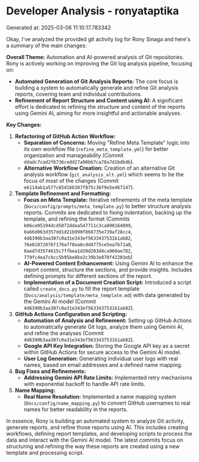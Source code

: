 # Developer Analysis - ronyataptika
Generated at: 2025-03-06 11:10:17.783342

Okay, I've analyzed the provided git activity log for Rony Sinaga and here's a summary of the main changes:

**Overall Theme:** Automation and AI-powered analysis of Git repositories. Rony is actively working on improving the Git log analysis pipeline, focusing on:

*   **Automated Generation of Git Analysis Reports:** The core focus is building a system to automatically generate and refine Git analysis reports, covering team and individual contributions.
*   **Refinement of Report Structure and Content using AI:**  A significant effort is dedicated to refining the structure and content of the reports using Gemini AI, aiming for more insightful and actionable analyses.

**Key Changes:**

1.  **Refactoring of GitHub Action Workflow:**
    *   **Separation of Concerns:** Moving "Refine Meta Template" logic into its own workflow file (`refine_meta_template.yml`) for better organization and manageability (Commit `ddadc7cad2f6736cedd27a90bb7ca78a7d1bdb4b`).
    *   **Alternative Workflow Creation:** Creation of an alternative Git analysis workflow (`git_analysis_alt.yml`) which seems to be the focus of most of the changes (Commit `e6114ab1a577c65d166387f875c36f9e5e467147`).
2.  **Template Refinement and Formatting:**
    *   **Focus on Meta Template:** Iterative refinements of the meta template (`Docs/config/prompts/meta_template.py`) to better structure analysis reports. Commits are dedicated to fixing indentation, backing up the template, and refining the format (Commits `b06ce05194dcd5072ddaa547711c3ca898164899`, `0a66d063d357dd1d21b990f868735e739af28cc4`, `4d6390b3aa307c0a31e343ef5633437531b1ab82`, `76e81072076f176a7f0aa6cdd4775ce5ea7b71a0`, `8aed7d3574615c7ffbea1d39d203d4ca960ae782`, `779fc4ea7cbcc5b95be8be2c39b3e870f42203eb`)
    *   **AI-Powered Content Enhancement:** Using Gemini AI to enhance the report content, structure the sections, and provide insights. Includes defining prompts for different sections of the report.
    *   **Implementation of a Document Creation Script:** Introduced a script called `create_docs.py` to fill the report template (`Docs/analysis/template/meta_template.md`) with data generated by the Gemini AI model (Commit `4d6390b3aa307c0a31e343ef5633437531b1ab82`).
3.  **GitHub Actions Configuration and Scripting:**
    *   **Automation of Analysis and Refinement:**  Setting up GitHub Actions to automatically generate Git logs, analyze them using Gemini AI, and refine the analyses (Commit `4d6390b3aa307c0a31e343ef5633437531b1ab82`).
    *   **Google API Key Integration:** Storing the Google API key as a secret within GitHub Actions for secure access to the Gemini AI model.
    *   **User Log Generation:** Generating individual user logs with real names, based on email addresses and a defined name mapping.
4.  **Bug Fixes and Refinements:**
    *   **Addressing Gemini API Rate Limits:** Implemented retry mechanisms with exponential backoff to handle API rate limits.
5.  **Name Mapping:**
    *   **Real Name Resolution:** Implemented a name mapping system (`Docs/config/name_mapping.py`) to convert GitHub usernames to real names for better readability in the reports.

In essence, Rony is building an automated system to analyze Git activity, generate reports, and refine those reports using AI. This includes creating workflows, defining report templates, and developing scripts to process the data and interact with the Gemini AI model. The latest commits focus on structuring and refining the way these reports are created using a new template and processing script.

